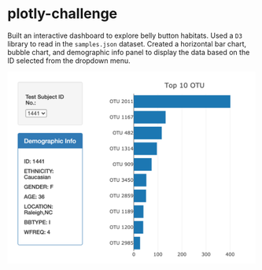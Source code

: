 # plotly-challenge

Built an interactive dashboard to explore belly button habitats. Used a `D3` library to read in the `samples.json` dataset. Created a horizontal bar chart, bubble chart, and demographic info panel to display the data based on the ID selected from the dropdown menu.

![Belly Button Dashboard](images/bb_dashboard_01.png)